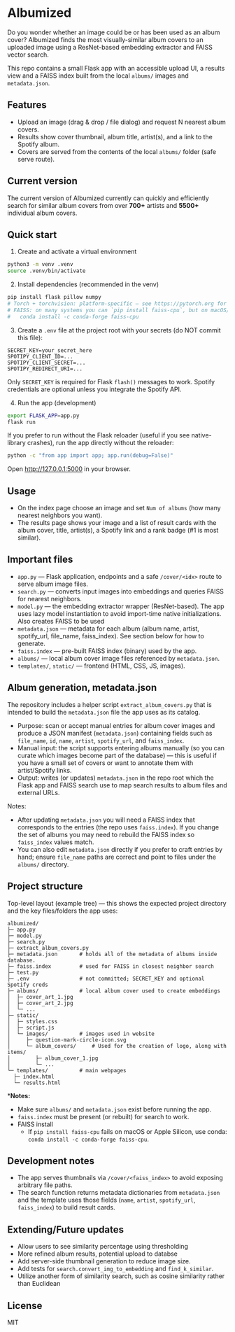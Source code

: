 # Albumized

Do you wonder whether an image could be or has been used as an album cover? Albumized finds the most visually-similar album covers to an uploaded image using a ResNet-based embedding extractor and FAISS vector search.

This repo contains a small Flask app with an accessible upload UI, a results view and a FAISS index built from the local `albums/` images and `metadata.json`.

## Features
- Upload an image (drag & drop / file dialog) and request N nearest album covers.
- Results show cover thumbnail, album title, artist(s), and a link to the Spotify album.
- Covers are served from the contents of the local `albums/` folder (safe serve route).

## Current version 

The current version of Albumized currently can quickly and efficiently search for similar album covers from over **700+** artists and **5500+** individual album covers.

## Quick start
1. Create and activate a virtual environment

```bash
python3 -m venv .venv
source .venv/bin/activate
```

2. Install dependencies (recommended in the venv)

```bash
pip install flask pillow numpy
# Torch + torchvision: platform-specific — see https://pytorch.org for an appropriate command
# FAISS: on many systems you can `pip install faiss-cpu`, but on macOS/Apple Silicon you may need conda:
#   conda install -c conda-forge faiss-cpu
```

3. Create a `.env` file at the project root with your secrets (do NOT commit this file):

```
SECRET_KEY=your_secret_here
SPOTIPY_CLIENT_ID=...
SPOTIPY_CLIENT_SECRET=...
SPOTIPY_REDIRECT_URI=...
```

Only `SECRET_KEY` is required for Flask `flash()` messages to work. Spotify credentials are optional unless you integrate the Spotify API.

4. Run the app (development)

```bash
export FLASK_APP=app.py
flask run
```

If you prefer to run without the Flask reloader (useful if you see native-library crashes), run the app directly without the reloader:

```bash
python -c "from app import app; app.run(debug=False)"
```

Open http://127.0.0.1:5000 in your browser.

## Usage
- On the index page choose an image and set `Num of albums` (how many nearest neighbors you want).
- The results page shows your image and a list of result cards with the album cover, title, artist(s), a Spotify link and a rank badge (#1 is most similar).

## Important files
- `app.py` — Flask application, endpoints and a safe `/cover/<idx>` route to serve album image files.
- `search.py` — converts input images into embeddings and queries FAISS for nearest neighbors.
- `model.py` — the embedding extractor wrapper (ResNet-based). The app uses lazy model instantiation to avoid import-time native initializations. Also creates FAISS to be used
- `metadata.json` — metadata for each album (album name, artist, spotify_url, file_name, faiss_index). See section below for how to generate.
- `faiss.index` — pre-built FAISS index (binary) used by the app.
- `albums/` — local album cover image files referenced by `metadata.json`.
- `templates/`, `static/` — frontend (HTML, CSS, JS, images).

## Album generation, metadata.json
The repository includes a helper script `extract_album_covers.py` that is intended to build the `metadata.json` file the app uses as its catalog.

- Purpose: scan or accept manual entries for album cover images and produce a JSON manifest (`metadata.json`) containing fields such as `file_name`, `id`, `name`, `artist`, `spotify_url`, and `faiss_index`.
- Manual input: the script supports entering albums manually (so you can curate which images become part of the database) — this is useful if you have a small set of covers or want to annotate them with artist/Spotify links.
- Output: writes (or updates) `metadata.json` in the repo root which the Flask app and FAISS search use to map search results to album files and external URLs.

Notes:
- After updating `metadata.json` you will need a FAISS index that corresponds to the entries (the repo uses `faiss.index`). If you change the set of albums you may need to rebuild the FAISS index so `faiss_index` values match.
- You can also edit `metadata.json` directly if you prefer to craft entries by hand; ensure `file_name` paths are correct and point to files under the `albums/` directory.

## Project structure
Top-level layout (example tree) — this shows the expected project directory and the key files/folders the app uses:

```
albumized/
├─ app.py
├─ model.py
├─ search.py
├─ extract_album_covers.py
├─ metadata.json       # holds all of the metadata of albums inside database.
├─ faiss.index         # used for FAISS in closest neighbor search 
├─ test.py
├─ .env                # not committed; SECRET_KEY and optional Spotify creds
├─ albums/             # local album cover used to create embeddings 
│  ├─ cover_art_1.jpg
│  ├─ cover_art_2.jpg
│  └─ ...
├─ static/ 
│  ├─ styles.css
│  ├─ script.js
│  └─ images/          # images used in website 
│     ├─ question-mark-circle-icon.svg
│     └─ album_covers/     # Used for the creation of logo, along with items/
│        ├─ album_cover_1.jpg
│        └─ ...
└─ templates/          # main webpages 
  ├─ index.html
  └─ results.html
```

***Notes:**
- Make sure `albums/` and `metadata.json` exist before running the app.
- `faiss.index` must be present (or rebuilt) for search to work.
- FAISS install
  - If `pip install faiss-cpu` fails on macOS or Apple Silicon, use conda: `conda install -c conda-forge faiss-cpu`.

## Development notes
- The app serves thumbnails via `/cover/<faiss_index>` to avoid exposing arbitrary file paths.
- The search function returns metadata dictionaries from `metadata.json` and the template uses those fields (`name`, `artist`, `spotify_url`, `faiss_index`) to build result cards.

## Extending/Future updates
- Allow users to see similarity percentage using thresholding 
- More refined album results, potential upload to databse 
- Add server-side thumbnail generation to reduce image size.
- Add tests for `search.convert_img_to_embedding` and `find_k_similar`.
- Utilize another form of similarity search, such as cosine similarity rather than Euclidean

## License
MIT
